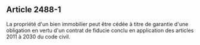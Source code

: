 Article 2488-1
----
La propriété d'un bien immobilier peut être cédée à titre de garantie d'une
obligation en vertu d'un contrat de fiducie conclu en application des articles
2011 à 2030 du code civil.
